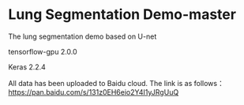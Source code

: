 # Lung Segmentation Demo-master

The lung segmentation demo based on U-net

tensorflow-gpu 2.0.0

Keras 2.2.4

All data has been uploaded to Baidu cloud. The link is as follows：
https://pan.baidu.com/s/131z0EH6eio2Y4I1yJRgUuQ
